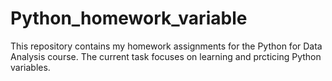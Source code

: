 # Python_homework_variable
This repository contains my homework assignments for the Python for Data Analysis course.
The current task focuses on learning and prcticing Python variables.
